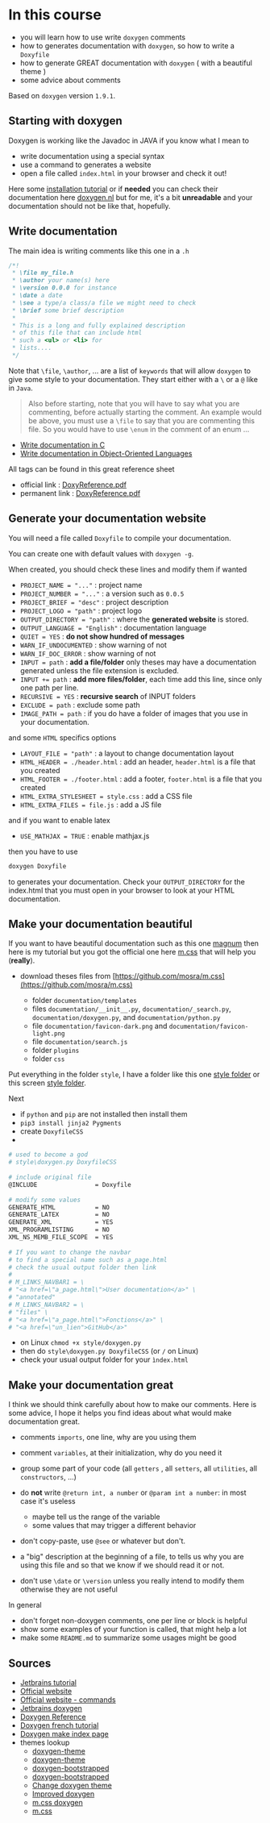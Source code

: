 # In this course

* you will learn how to use write ``doxygen`` comments
* how to generates documentation with `doxygen`,
  so how to write a ``Doxyfile``
* how to generate GREAT documentation with ``doxygen`` (
  with a beautiful theme
  )
* some advice about comments

Based on ``doxygen`` version `1.9.1`.

<div class="sr"></div>

## Starting with doxygen

Doxygen is working like the Javadoc in JAVA if you
know what I mean to

* write documentation using a special syntax
* use a command to generates a website
* open a file called ``index.html`` in your
browser and check it out!
  
Here some [installation tutorial](install.md)
or if **needed** you can check their documentation
here [doxygen.nl](https://www.doxygen.nl/index.html)
but for me, it's a bit **unreadable** and your
documentation should not be like that,
hopefully.

<div class="sl"></div>

## Write documentation

The main idea is writing comments like this one
in a ``.h``

```c
/*!
 * \file my_file.h
 * \author your name(s) here
 * \version 0.0.0 for instance
 * \date a date
 * \see a type/a class/a file we might need to check
 * \brief some brief description
 *
 * This is a long and fully explained description
 * of this file that can include html
 * such a <ul> or <li> for
 * lists.... 
 */
```

Note that ``\file``, `\author`, ... are a list of `keywords`
that will allow ``doxygen`` to give some style to your
documentation. They start either with a ``\``
or a ``@`` like in `Java`.

> Also before starting, note that you will have
to say what you are commenting, before actually
starting the comment. An example would be above,
you must use a ``\file`` to say that
you are commenting this file. So you would
have to use ``\enum`` in the comment of an enum
...

* [Write documentation in C](docs/c.md)
* [Write documentation in Object-Oriented Languages](docs/oo.md)

All tags can be found in this great reference sheet

* official link : [DoxyReference.pdf](https://www.mitk.org/images/1/1c/BugSquashingSeminars$2013-07-17-DoxyReference.pdf)
* permanent link : [DoxyReference.pdf](https://github.com/memorize-code/memorize-references/raw/main/tools/doxygen/DoxyReference.pdf)

<div class="sr"></div>

## Generate your documentation website

You will need a file called
``Doxyfile`` to compile your documentation.

You can create one with default values
with ``doxygen -g``.

When created, you should check these lines
and modify them if wanted

* ``PROJECT_NAME = "..."`` : project name
* ``PROJECT_NUMBER = "..."`` : a version such as `0.0.5`
* ``PROJECT_BRIEF = "desc"`` : project description
* ``PROJECT_LOGO = "path"`` : project logo
* ``OUTPUT_DIRECTORY = "path"`` : where the **generated website**
  is stored.
* ``OUTPUT_LANGUAGE = "English"`` : documentation language
* ``QUIET = YES`` : **do not show hundred of messages**
* ``WARN_IF_UNDOCUMENTED`` : show warning of not
* ``WARN_IF_DOC_ERROR`` : show warning of not
* ``INPUT = path`` : **add a file/folder** only theses may 
  have a documentation generated unless the file
  extension is excluded.
* ``INPUT += path`` : **add more files/folder**,
  each time add this line, since only one path per line.
* ``RECURSIVE = YES`` : **recursive search** of INPUT
  folders
* ``EXCLUDE = path`` : exclude some path
* ``IMAGE_PATH = path`` : if you do have a folder
of images that you use in your documentation.
  
and some ``HTML`` specifics options

* ``LAYOUT_FILE = "path"`` : a layout to change documentation layout
* ``HTML_HEADER = ./header.html`` : add an header, `header.html`
  is a file that you created
* ``HTML_FOOTER = ./footer.html`` : add a footer, `footer.html`
  is a file that you created
* ``HTML_EXTRA_STYLESHEET = style.css`` : add a CSS file
* ``HTML_EXTRA_FILES = file.js`` : add a JS file

and if you want to enable latex

* ``USE_MATHJAX = TRUE`` : enable mathjax.js

then you have to use

```bash
doxygen Doxyfile
```

to generates your documentation. Check your
``OUTPUT_DIRECTORY`` for the index.html that
you must open in your browser to look at
your HTML documentation.

<div class="sl"></div>

## Make your documentation beautiful

If you want to have beautiful documentation
such as this one [magnum](https://doc.magnum.graphics/magnum/)
then here is my tutorial
but you got the official one here
[m.css](https://mcss.mosra.cz/documentation/doxygen/)
that will help you (**really**).

* download theses files from [https://github.com/mosra/m.css](https://github.com/mosra/m.css)

  * folder ``documentation/templates``
  * files ``documentation/__init__.py``,
    ``documentation/_search.py``,
   ``documentation/doxygen.py``,
    and ``documentation/python.py``
  * file ``documentation/favicon-dark.png`` and 
    ``documentation/favicon-light.png``
  * file ``documentation/search.js``
  * folder ``plugins``
  * folder ``css``
  
Put everything in the folder ``style``, I have
a folder like this one
[style folder](https://github.com/lgs-games/prim/tree/master/version_c/style)
or this screen [style folder](download:mcss_folder.png).

Next

  * if ``python`` and `pip` are not installed then install them
  * ``pip3 install jinja2 Pygments``
  * create ``DoxyfileCSS``
  *

```bash
# used to become a god
# style\doxygen.py DoxyfileCSS
    
# include original file
@INCLUDE                = Doxyfile
    
# modify some values
GENERATE_HTML           = NO
GENERATE_LATEX          = NO
GENERATE_XML            = YES
XML_PROGRAMLISTING      = NO
XML_NS_MEMB_FILE_SCOPE  = YES
    
# If you want to change the navbar
# to find a special name such as a_page.html
# check the usual output folder then link
# 
# M_LINKS_NAVBAR1 = \
# "<a href=\"a_page.html\">User documentation</a>" \
# "annotated"
# M_LINKS_NAVBAR2 = \
# "files" \
# "<a href=\"a_page.html\">Fonctions</a>" \
# "<a href=\"un_lien">GitHub</a>"
```

* on Linux `chmod +x style/doxygen.py`
* then do `style\doxygen.py DoxyfileCSS` (or `/` on Linux)
* check your usual output folder for your ``ìndex.html``

<div class="sr"></div>

## Make your documentation great

I think we should think carefully about how to make
our comments. Here is some advice, I hope
it helps you find ideas about what would
make documentation great.

* comments ``imports``, one line, why are you using them
* comment ``variables``, at their initialization,
why do you need it
* group some part of your code (all ``getters``
  , all ``setters``, all ``utilities``, all ``constructors``,
  ...)
  
* do **not** write ``@return int, a number``
or ``@param int a number``: in most case it's useless
  
  * maybe tell us the range of the variable
  * some values that may trigger a different behavior

* don't copy-paste, use ``@see`` or whatever but don't.
* a "big" description at the beginning of a file,
to tells us why you are using this file and so that
  we know if we should read it or not.
* don't use ``\date`` or `\version` unless you really
intend to modify them otherwise they are not useful
  
In general

* don't forget non-doxygen comments, one per line or block
is helpful
* show some examples of your function is called,
that might help a lot
* make some ``README.md`` to summarize some usages might be good

<div class="sl"></div>

## Sources

* [Jetbrains tutorial](https://www.jetbrains.com/help/clion/creating-and-viewing-doxygen-documentation.html#assistance)
* [Official website](https://www.doxygen.nl/manual/index.html)
* [Official website - commands](https://www.doxygen.nl/manual/commands.html)
* [Jetbrains doxygen](https://stackoverflow.com/questions/62038742/modify-doxygen-template-in-clion)
* [Doxygen Reference](https://www.mitk.org/images/1/1c/BugSquashingSeminars$2013-07-17-DoxyReference.pdf)
* [Doxygen french tutorial](https://franckh.developpez.com/tutoriels/outils/doxygen/)
* [Doxygen make index page](https://stackoverflow.com/questions/9502426/how-to-make-an-introduction-page-with-doxygen)
* themes lookup
  * [doxygen-theme](https://gitlab.ti.bfh.ch/doxygen-theme/doc)
  * [doxygen-theme](  https://gitlab.ti.bfh.ch/doxygen-theme/doc)
  * [doxygen-bootstrapped](https://github.com/Velron/doxygen-bootstrapped)
  * [doxygen-bootstrapped](https://github.com/cellcortex/doxygen-bootstrapped)
  * [Change doxygen theme](https://stackoverflow.com/questions/9629779/change-the-theme-of-doxygen)
  * [Improved doxygen](https://blog.magnum.graphics/meta/improved-doxygen-documentation-and-search/)
  * [m.css doxygen](https://mcss.mosra.cz/documentation/doxygen/#basic-usage)
  * [m.css](https://github.com/mosra/m.css)